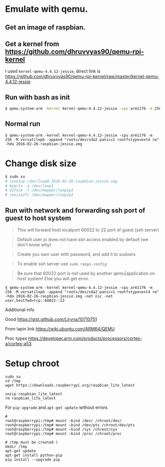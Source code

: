 # Emulate with qemu.

## Get an image of raspbian.

## Get a kernel from https://github.com/dhruvvyas90/qemu-rpi-kernel

I used `kernel-qemu-4.4.12-jessie`, direct link is https://github.com/dhruvvyas90/qemu-rpi-kernel/raw/master/kernel-qemu-4.4.12-jessie

## Run with bash as init

```bash
$ qemu-system-arm -kernel kernel-qemu-4.4.12-jessie -cpu arm1176 -m 256 -M versatilepb -append "root=/dev/sda2 panic=1 rootfstype=ext4 rw init=/bin/bash" -hda 2016-02-26-raspbian-jessie.img
```

## Normal run

```
$ qemu-system-arm -kernel kernel-qemu-4.4.12-jessie -cpu arm1176 -m 256 -M versatilepb -append "root=/dev/sda2 panic=1 rootfstype=ext4 rw" -hda 2016-02-26-raspbian-jessie.img
```

# Change disk size

```bash
$ sudo su
# losetup /dev/loop0 2016-02-26-raspbian-jessie.img
# kpartx -a /dev/loop1
# e2fsck -f /dev/mapper/loop1p2
# resize2fs /dev/mapper/loop1p2
```

## Run with network and forwarding ssh port of guest to host system

> This will forward host localport 60022 to 22 port of guest (ssh server)

> Default user pi does not have ssh access enabled by default (we don't know why)

> Create you own user with password, and add it to sudoers

> To enable ssh server use `sudo raspi-config`

> Be sure that 60022 port is not used by another qemu|application on host system! Else you will get error.



```
$ qemu-system-arm -kernel kernel-qemu-4.4.12-jessie -cpu arm1176 -m 256 -M versatilepb -append "root=/dev/sda2 panic=1 rootfstype=ext4 rw" -hda 2016-02-26-raspbian-jessie.img -net nic -net user,hostfwd=tcp::60022-:22
```

Additional info

Good https://gist.github.com/Liryna/10710751

From lapin link https://wiki.ubuntu.com/ARM64/QEMU

Proc types https://developer.arm.com/products/processors/cortex-a/cortex-a53

# Setup chroot

```
sudo su
cd /tmp
wget https://downloads.raspberrypi.org/raspbian_lite_latest

unzip raspbian_lite_latest
rm raspbian_lite_latest

```

For `pip upgrade` and `apt-get update` without errors

```
#
root@raspberrypi:/tmp# mount —bind /dev/ /chroot/dev/
root@raspberrypi:/tmp# mount —bind /dev/pts /chroot/dev/pts
root@raspberrypi:/tmp# mount —bind /sys /chroot/sys
root@raspberrypi:/tmp# mount —bind /proc /chroot/proc

# /tmp must be created )
mkdir /tmp 
apt-get update
apt-get install python-pip
pip install --upgrade pip

```

